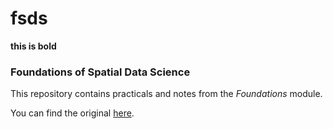# fsds


**this is bold**
### Foundations of Spatial Data Science

This repository contains practicals and notes from the _Foundations_ module. 

You can find the original [here](https://jreades.github.io/fsds/).
